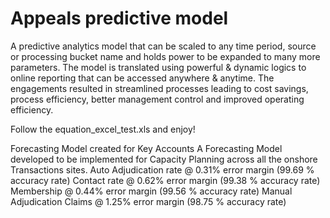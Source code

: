 # Appeals predictive model
A predictive analytics model that can be scaled to any time period, source or processing bucket name and holds power to be expanded to many more parameters. The model is translated using powerful &amp; dynamic logics to online reporting that can be accessed anywhere &amp; anytime. The engagements resulted in streamlined processes leading to cost savings, process efficiency, better management control and improved operating efficiency.

Follow the equation_excel_test.xls and enjoy!


Forecasting Model created for Key Accounts 
A Forecasting Model developed to be implemented for Capacity Planning across all the onshore Transactions sites.
Auto Adjudication rate @ 0.31% error margin (99.69 % accuracy rate)
Contact rate @ 0.62% error margin (99.38 % accuracy rate)
Membership @ 0.44% error margin (99.56 % accuracy rate)
Manual Adjudication Claims @ 1.25% error margin (98.75 % accuracy rate)

